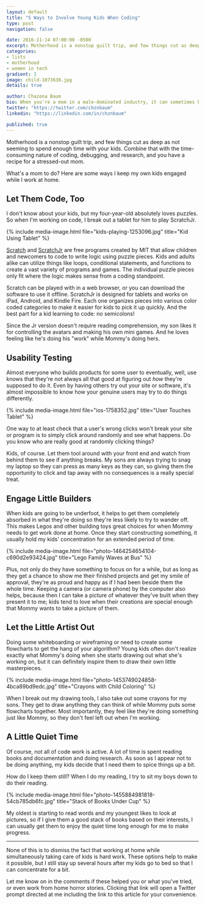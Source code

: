 ```yaml
---
layout: default
title: "5 Ways to Involve Young Kids When Coding"
type: post
navigation: false

date: 2016-11-14 07:00:00 -0500
excerpt: Motherhood is a nonstop guilt trip, and few things cut as deep as not seeming to spend enough time with your kids. Combine that with the time-consuming nature of coding, debugging, and research, and you have a recipe for a stressed-out mom.
categories:
- lists
- motherhood
- women in tech
gradient: 1
image: child-1073638.jpg
details: true

author: Chazona Baum
bio: When you're a mom in a male-dominated industry, it can sometimes be hard to have someone in your corner or who understands your challenges. I had my kids before learning to code, and I started my tech career while they were still pre-school age. I've literally led code meetups with my toddler around my ankles. While our experience may not be identical, I've got your back on this JavaScript journey.
twitter: "https://twitter.com/chznbaum"
linkedin: "https://linkedin.com/in/chznbaum"

published: true
---
```

Motherhood is a nonstop guilt trip, and few things cut as deep as not seeming to spend enough time with your kids. Combine that with the time-consuming nature of coding, debugging, and research, and you have a recipe for a stressed-out mom.

What's a mom to do? Here are some ways I keep my own kids engaged while I work at home.

## Let Them Code, Too ##

I don't know about your kids, but my four-year-old absolutely loves puzzles. So when I'm working on code, I break out a tablet for him to play ScratchJr.

{% include
  media-image.html
  file="kids-playing-1253096.jpg"
  title="Kid Using Tablet" %}

[Scratch](https://scratch.mit.edu/) and [ScratchJr](http://www.scratchjr.org/) are free programs created by MIT that allow children and newcomers to code to write logic using puzzle pieces. Kids and adults alike can utilize things like loops, conditional statements, and functions to create a vast variety of programs and games. The individual puzzle pieces only fit where the logic makes sense from a coding standpoint.

Scratch can be played with in a web browser, or you can download the software to use it offline. ScratchJr is designed for tablets and works on iPad, Android, and Kindle Fire. Each one organizes pieces into various color coded categories to make it easier for kids to pick it up quickly. And the best part for a kid learning to code: no semicolons!

Since the Jr version doesn't require reading comprehension, my son likes it for controlling the avatars and making his own mini games. And he loves feeling like he's doing his "work" while Mommy's doing hers.

## Usability Testing ##

Almost everyone who builds products for some user to eventually, well, use knows that they're not always all that good at figuring out *how* they're supposed to do it. Even by having others try out your site or software, it's almost impossible to know how your genuine users may try to do things differently.

{% include
  media-image.html
  file="ios-1758352.jpg"
  title="User Touches Tablet" %}

One way to at least check that a user's wrong clicks won't break your site or program is to simply click around randomly and see what happens. Do you know who are really good at randomly clicking things?

Kids, of course. Let them tool around with your front end and watch from behind them to see if anything breaks. My sons are always trying to snag my laptop so they can press as many keys as they can, so giving them the opportunity to click and tap away with no consequences is a really special treat.

## Engage Little Builders ##

When kids are going to be underfoot, it helps to get them completely absorbed in what they're doing so they're less likely to try to wander off. This makes Legos and other building toys great choices for when Mommy needs to get work done at home. Once they start constructing something, it usually hold my kids' concentration for an extended period of time.

{% include
  media-image.html
  file="photo-1464254654104-c690d2e93424.jpg"
  title="Lego Family Waves at Bus" %}

Plus, not only do they have something to focus on for a while, but as long as they get a chance to show me their finished projects and get my smile of approval, they're as proud and happy as if I had been beside them the whole time. Keeping a camera (or camera phone) by the computer also helps, because then I can take a picture of whatever they've built when they present it to me; kids tend to love when their creations are special enough that Mommy wants to take a picture of them.

## Let the Little Artist Out ##

Doing some whiteboarding or wireframing or need to create some flowcharts to get the hang of your algorithm? Young kids often don't realize exactly what Mommy's doing when she starts drawing out what she's working on, but it can definitely inspire them to draw their own little masterpieces.

{% include
  media-image.html
  file="photo-1453749024858-4bca89bd9edc.jpg"
  title="Crayons with Child Coloring" %}

When I break out my drawing tools, I also take out some crayons for my sons. They get to draw anything they can think of while Mommy puts some flowcharts together. Most importantly, they feel like they're doing something just like Mommy, so they don't feel left out when I'm working.

## A Little Quiet Time ##

Of course, not all of code work is active. A lot of time is spent reading books and documentation and doing research. As soon as I appear not to be doing anything, my kids decide that I need them to spice things up a bit.

How do I keep them still? When I do my reading, I try to sit my boys down to do their reading.

{% include
  media-image.html
  file="photo-1455884981818-54cb785db6fc.jpg"
  title="Stack of Books Under Cup" %}

My oldest is starting to read words and my youngest likes to look at pictures, so if I give them a good stack of books based on their interests, I can usually get them to enjoy the quiet time long enough for me to make progress.

<hr />

None of this is to dismiss the fact that working at home while simultaneously taking care of kids is hard work. These options help to make it possible, but I still stay up several hours after my kids go to bed so that I can concentrate for a bit.

Let me know on in the comments if these helped you or what you've tried, or even work from home horror stories. Clicking that link will open a Twitter prompt directed at me including the link to this article for your convenience.